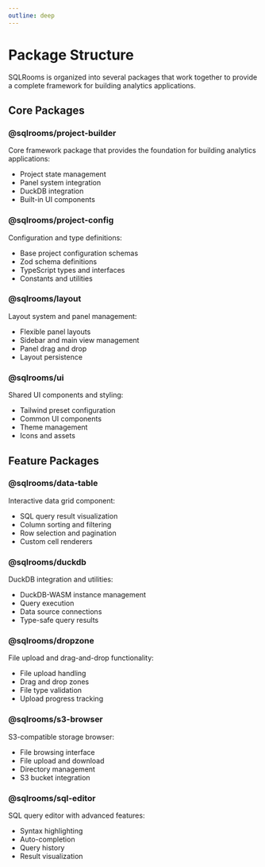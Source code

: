 ```yaml
---
outline: deep
---
```


# Package Structure

SQLRooms is organized into several packages that work together to provide a complete framework for building analytics applications.

## Core Packages

### @sqlrooms/project-builder

Core framework package that provides the foundation for building analytics applications:

- Project state management
- Panel system integration
- DuckDB integration
- Built-in UI components

### @sqlrooms/project-config

Configuration and type definitions:

- Base project configuration schemas
- Zod schema definitions
- TypeScript types and interfaces
- Constants and utilities

### @sqlrooms/layout

Layout system and panel management:

- Flexible panel layouts
- Sidebar and main view management
- Panel drag and drop
- Layout persistence

### @sqlrooms/ui

Shared UI components and styling:

- Tailwind preset configuration
- Common UI components
- Theme management
- Icons and assets

## Feature Packages

### @sqlrooms/data-table

Interactive data grid component:

- SQL query result visualization
- Column sorting and filtering
- Row selection and pagination
- Custom cell renderers

### @sqlrooms/duckdb

DuckDB integration and utilities:

- DuckDB-WASM instance management
- Query execution
- Data source connections
- Type-safe query results

### @sqlrooms/dropzone

File upload and drag-and-drop functionality:

- File upload handling
- Drag and drop zones
- File type validation
- Upload progress tracking

### @sqlrooms/s3-browser

S3-compatible storage browser:

- File browsing interface
- File upload and download
- Directory management
- S3 bucket integration

### @sqlrooms/sql-editor

SQL query editor with advanced features:

- Syntax highlighting
- Auto-completion
- Query history
- Result visualization
